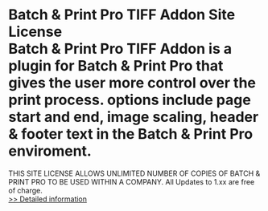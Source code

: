 # Batch & Print Pro TIFF Addon Site License<br />Batch & Print Pro TIFF Addon is a plugin for Batch & Print Pro that gives the user more control over the print process. options include page start and end, image scaling, header & footer text in the Batch & Print Pro enviroment.
THIS SITE LICENSE ALLOWS UNLIMITED NUMBER OF COPIES OF BATCH & PRINT PRO TO BE USED WITHIN A COMPANY.
All Updates to 1.xx are free of charge.<br />[>> Detailed information](https://secure.shareit.com/shareit/product.html?productid=300449371&affiliateid=200057808)